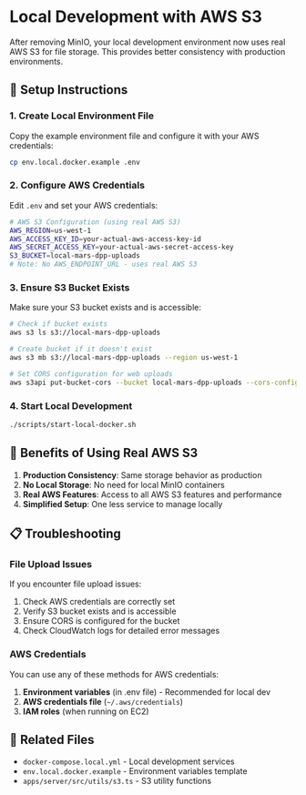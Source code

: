 # Local Development with AWS S3

After removing MinIO, your local development environment now uses real AWS S3 for file storage. This provides better consistency with production environments.

## 🔧 Setup Instructions

### 1. Create Local Environment File

Copy the example environment file and configure it with your AWS credentials:

```bash
cp env.local.docker.example .env
```

### 2. Configure AWS Credentials

Edit `.env` and set your AWS credentials:

```bash
# AWS S3 Configuration (using real AWS S3)
AWS_REGION=us-west-1
AWS_ACCESS_KEY_ID=your-actual-aws-access-key-id
AWS_SECRET_ACCESS_KEY=your-actual-aws-secret-access-key
S3_BUCKET=local-mars-dpp-uploads
# Note: No AWS_ENDPOINT_URL - uses real AWS S3
```

### 3. Ensure S3 Bucket Exists

Make sure your S3 bucket exists and is accessible:

```bash
# Check if bucket exists
aws s3 ls s3://local-mars-dpp-uploads

# Create bucket if it doesn't exist
aws s3 mb s3://local-mars-dpp-uploads --region us-west-1

# Set CORS configuration for web uploads
aws s3api put-bucket-cors --bucket local-mars-dpp-uploads --cors-configuration file://s3-cors.json
```

### 4. Start Local Development

```bash
./scripts/start-local-docker.sh
```

## 🎯 Benefits of Using Real AWS S3

1. **Production Consistency**: Same storage behavior as production
2. **No Local Storage**: No need for local MinIO containers
3. **Real AWS Features**: Access to all AWS S3 features and performance
4. **Simplified Setup**: One less service to manage locally

## 📋 Troubleshooting

### File Upload Issues

If you encounter file upload issues:

1. Check AWS credentials are correctly set
2. Verify S3 bucket exists and is accessible
3. Ensure CORS is configured for the bucket
4. Check CloudWatch logs for detailed error messages

### AWS Credentials

You can use any of these methods for AWS credentials:

1. **Environment variables** (in .env file) - Recommended for local dev
2. **AWS credentials file** (`~/.aws/credentials`)
3. **IAM roles** (when running on EC2)

## 🔗 Related Files

- `docker-compose.local.yml` - Local development services
- `env.local.docker.example` - Environment variables template
- `apps/server/src/utils/s3.ts` - S3 utility functions
